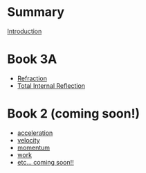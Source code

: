 # Summary

[Introduction](Introduction.md)
# Book 3A
- [Refraction](book3a/refraction.md)
- [Total Internal Reflection](book3a/tir.md)

# Book 2 (coming soon!)
- [acceleration]()
- [velocity]()
- [momentum]()
- [work]()
- [etc... coming soon!!]()
